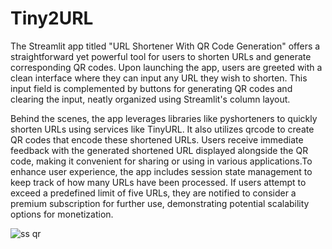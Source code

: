 # Tiny2URL

The Streamlit app titled "URL Shortener With QR Code Generation" offers a straightforward yet powerful tool for users to shorten URLs and generate corresponding QR codes. Upon launching the app, users are greeted with a clean interface where they can input any URL they wish to shorten. This input field is complemented by buttons for generating QR codes and clearing the input, neatly organized using Streamlit's column layout.

Behind the scenes, the app leverages libraries like pyshorteners to quickly shorten URLs using services like TinyURL. It also utilizes qrcode to create QR codes that encode these shortened URLs. Users receive immediate feedback with the generated shortened URL displayed alongside the QR code, making it convenient for sharing or using in various applications.To enhance user experience, the app includes session state management to keep track of how many URLs have been processed. If users attempt to exceed a predefined limit of five URLs, they are notified to consider a premium subscription for further use, demonstrating potential scalability options for monetization.



![ss qr](https://github.com/sjoshihypen/Tiny2URL/assets/79572922/5554007c-3068-4705-b90a-25e94f63bfc2)





